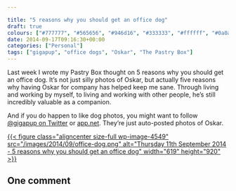 ```yaml
---

title: "5 reasons why you should get an office dog"
draft: true
colours: ["#777777", "#565656", "#946d16", "#333333", "#ffffff", "#0a0a0a", "#ffffff"]
date: 2014-09-17T09:16:30+00:00
categories: ["Personal"]
tags: ["gigapup", "office dogs", "Oskar", "The Pastry Box"]
---
```


Last week I wrote my Pastry Box thought on 5 reasons why you should get an office dog. It’s not just silly photos of Oskar, but actually five reasons why having Oskar for company has helped keep me sane. Through living and working by myself, to living and working with other people, he’s still incredibly valuable as a companion.

And if you do happen to like dog photos, you might want to follow [@gigapup on Twitter](https://twitter.com/gigapup) or [app.net](https://alpha.app.net/gigapup). They’re just auto-posted photos of Oskar.

[{{< figure class="aligncenter size-full wp-image-4549" src="/images/2014/09/office-dog.png" alt="Thursday 11th September 2014 - 5 reasons why you should get an office dog" width="619" height="920" >}}](https://the-pastry-box-project.net/laura-kalbag/2014-september-11)

## One comment

<ol class="commentlist">
			</ol>
